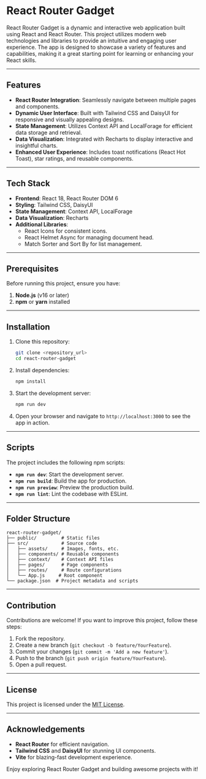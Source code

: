 
# React Router Gadget

React Router Gadget is a dynamic and interactive web application built using React and React Router. This project utilizes modern web technologies and libraries to provide an intuitive and engaging user experience. The app is designed to showcase a variety of features and capabilities, making it a great starting point for learning or enhancing your React skills.

---

## Features

- **React Router Integration**: Seamlessly navigate between multiple pages and components.
- **Dynamic User Interface**: Built with Tailwind CSS and DaisyUI for responsive and visually appealing designs.
- **State Management**: Utilizes Context API and LocalForage for efficient data storage and retrieval.
- **Data Visualization**: Integrated with Recharts to display interactive and insightful charts.
- **Enhanced User Experience**: Includes toast notifications (React Hot Toast), star ratings, and reusable components.

---

## Tech Stack

- **Frontend**: React 18, React Router DOM 6
- **Styling**: Tailwind CSS, DaisyUI
- **State Management**: Context API, LocalForage
- **Data Visualization**: Recharts
- **Additional Libraries**: 
  - React Icons for consistent icons.
  - React Helmet Async for managing document head.
  - Match Sorter and Sort By for list management.

---

## Prerequisites

Before running this project, ensure you have:

1. **Node.js** (v16 or later)
2. **npm** or **yarn** installed

---

## Installation

1. Clone this repository:
   ```bash
   git clone <repository_url>
   cd react-router-gadget
   ```

2. Install dependencies:
   ```bash
   npm install
   ```

3. Start the development server:
   ```bash
   npm run dev
   ```

4. Open your browser and navigate to `http://localhost:3000` to see the app in action.

---

## Scripts

The project includes the following npm scripts:

- **`npm run dev`**: Start the development server.
- **`npm run build`**: Build the app for production.
- **`npm run preview`**: Preview the production build.
- **`npm run lint`**: Lint the codebase with ESLint.

---

## Folder Structure

```plaintext
react-router-gadget/
├── public/         # Static files
├── src/            # Source code
│   ├── assets/     # Images, fonts, etc.
│   ├── components/ # Reusable components
│   ├── context/    # Context API files
│   ├── pages/      # Page components
│   ├── routes/     # Route configurations
│   └── App.js     # Root component
└── package.json  # Project metadata and scripts
```

---

## Contribution

Contributions are welcome! If you want to improve this project, follow these steps:

1. Fork the repository.
2. Create a new branch (`git checkout -b feature/YourFeature`).
3. Commit your changes (`git commit -m 'Add a new feature'`).
4. Push to the branch (`git push origin feature/YourFeature`).
5. Open a pull request.

---

## License

This project is licensed under the [MIT License](LICENSE).

---

## Acknowledgements

- **React Router** for efficient navigation.
- **Tailwind CSS** and **DaisyUI** for stunning UI components.
- **Vite** for blazing-fast development experience.

Enjoy exploring React Router Gadget and building awesome projects with it!
